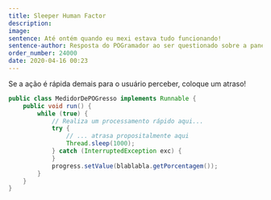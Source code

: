 ```yaml
---
title: Sleeper Human Factor
description: 
image: 
sentence: Até ontém quando eu mexi estava tudo funcionando!
sentence-author: Resposta do POGramador ao ser questionado sobre a pane geral no sistema
order_number: 24000
date: 2020-04-16 00:23
---
```

Se a ação é rápida demais para o usuário perceber, coloque um atraso!

```java
public class MedidorDePOGresso implements Runnable {
    public void run() {
        while (true) {
            // Realiza um processamento rápido aqui...
            try {
                // ... atrasa propositalmente aqui
                Thread.sleep(1000);
            } catch (InterruptedException exc) {
            }
            progress.setValue(blablabla.getPorcentagem());
        }
    }
}
```